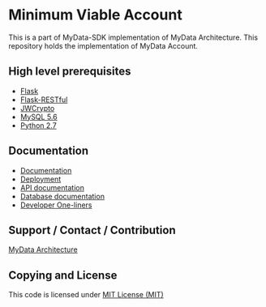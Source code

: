 # Minimum Viable Account
This is a part of MyData-SDK implementation of MyData Architecture. This repository holds the implementation of MyData Account.

## High level prerequisites
- [Flask](http://flask.pocoo.org/)
- [Flask-RESTful](http://flask-restful-cn.readthedocs.org/)
- [JWCrypto](https://jwcrypto.readthedocs.io/en/stable/)
- [MySQL 5.6](https://www.mysql.com/)
- [Python 2.7](https://www.python.org/download/releases/2.7/)

## Documentation
- [Documentation ](/doc/)
- [Deployment](/doc/deployment.md)
- [API documentation](/doc/api/)
- [Database documentation](/doc/database/)
- [Developer One-liners](doc/developer_oneliners.md)

## Support / Contact / Contribution
[MyData Architecture](https://github.com/HIIT/mydata-stack)

## Copying and License
This code is licensed under [MIT License (MIT)](LICENSE)
